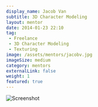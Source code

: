 ```yaml
---
display_name: Jacob Van
subtitle: 3D Character Modeling
layout: mentor
date: 2014-01-23 22:10
tag:
 - Freelance
 - 3D Character Modeling
 - Texturing
image: /assets/mentors/jacobv.jpg
imageSize: medium
category: mentors
externalLink: false
weight: 1
featured: true
---
```

![Screenshot](../../assets/images/jacobv/embrypose1.jpg)

